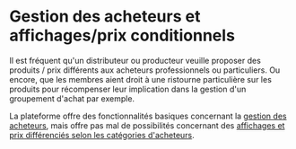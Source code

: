# Gestion des acheteurs et affichages/prix conditionnels

Il est fréquent qu'un distributeur ou producteur veuille proposer des produits / prix différents aux acheteurs professionnels ou particuliers.  Ou encore, que les membres aient droit à une ristourne particulière sur les produits pour récompenser leur implication dans la gestion d'un groupement d'achat par exemple.

La plateforme offre des fonctionnalités basiques concernant la [gestion des acheteurs](gestion-des-acheteurs-et-regroupement-par-categorie.md), mais offre pas mal de possibilités concernant des [affichages et prix différenciés selon les catégories d'acheteurs](customized-shopping-experience.md).
